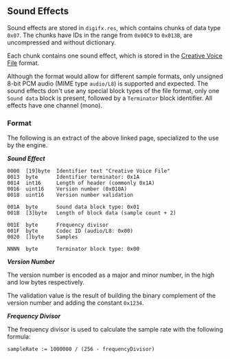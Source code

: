 ## Sound Effects

Sound effects are stored in ```digifx.res```, which contains chunks of data type ```0x07```.
The chunks have IDs in the range from ```0x00C9``` to ```0x013B```, are uncompressed and without dictionary.

Each chunk contains one sound effect, which is stored in the
[Creative Voice File](http://wiki.multimedia.cx/index.php?title=Creative_Voice) format.

Although the format would allow for different sample formats, only unsigned 8-bit PCM audio (MIME type ```audio/L8```)
is supported and expected. The sound effects don't use any special block types of the file format,
only one ```Sound data``` block is present, followed by a ```Terminator``` block identifier. All effects have one channel (mono).

### Format
The following is an extract of the above linked page, specialized to the use by the engine.

***Sound Effect***

    0000  [19]byte  Identifier text "Creative Voice File"
    0013  byte      Identifier terminator: 0x1A
    0014  int16     Length of header (commonly 0x1A)
    0016  uint16    Version number (0x010A)
    0018  uint16    Version number validation

    001A  byte      Sound data block type: 0x01
    001B  [3]byte   Length of block data (sample count + 2)

    001E  byte      Frequency divisor
    001F  byte      Codec ID (audio/L8: 0x00)
    0020  []byte    Samples

    NNNN  byte      Terminator block type: 0x00

***Version Number***

The version number is encoded as a major and minor number, in the high and low bytes respectively.

The validation value is the result of building the binary complement of the version number and adding the constant ```0x1234```.

***Frequency Divisor***

The frequency divisor is used to calculate the sample rate with the following formula:

```
sampleRate := 1000000 / (256 - frequencyDivisor)
```
